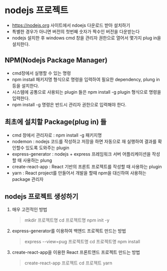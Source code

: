 # nodejs 프로젝트

- https://nodejs.org 사이트에서 ndoejs 다운로드 받아 설치하기
- 특별한 경우가 아니면 버전의 첫번째 숫자가 짝수인 버전을 다운받는다
- nodejs 설치한 후 windows cmd 창을 관리자 권한으로 열어서 몇가지 plug in을 설치한다.

## NPM(Nodejs Package Manager)

- cmd창에서 실행할 수 있는 명령
- npm install 패키지명 형식으로 명령을 입력하여 필요한 dependency, plung in 등을 설치한다.
- 시스템에 공통으로 사용되는 plugin 들은 npm install -g plugin 형식으로 명령을 입력한다.
- npm install -g 명령은 반드시 관리자 권한으로 입력해야 한다.

## 최초에 설치할 Package(plug in) 들

- cmd 창에서 관리자로 : npm install -g 패키지명
- nodemon : nodejs 코드를 작성하고 저장을 하면 자동으로 재 실행하여 결과를 확인할수 있도록 도와주는 plugin
- express-generator : nodejs + express 프레임워크 서버 어플리케이션을 작성할 때 사용하는 plung
- create-react-app : React 기반의 프론트 프로젝트를 작성할 때 사용하는 plugin
- yarn : React project를 만들어서 개발을 할때 npm을 대신하여 사용하는 package 관리자

## nodejs 프로젝트 생성하기

1. 매우 고전적인 방법

   > mkdir 프로젝트명
   > cd 프로젝트명
   > npm init -y

2. express-generator를 이용하여 백앤드 프로젝트 만드는 방법

   > express --view=pug 프로젝트명
   > cd 프로젝트명
   > npm install

3. create-react-app을 이용한 React 프론트앤드 프로젝트 만드는 방법
   > create-react-app 프로젝트
   > cd 프로젝트
   > yarn

